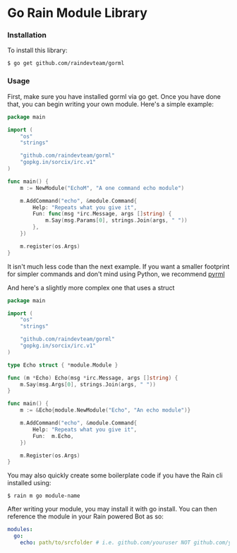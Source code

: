 # Go Rain Module Library

### Installation

To install this library:

    $ go get github.com/raindevteam/gorml

### Usage

First, make sure you have installed gorml via go get. Once you have done that, you can begin writing
your own module. Here's a simple example:

```go
package main

import (
    "os"
    "strings"

    "github.com/raindevteam/gorml"
    "gopkg.in/sorcix/irc.v1"
)

func main() {
    m := NewModule("EchoM", "A one command echo module")

    m.AddCommand("echo", &module.Command{
		Help: "Repeats what you give it",
		Fun: func(msg *irc.Message, args []string) {
            m.Say(msg.Params[0], strings.Join(args, " "))
        },
	})

    m.register(os.Args)
}
```

It isn't much less code than the next example. If you want a smaller footprint for simpler commands 
and don't mind using Python, we recommend [pyrml](https://github.com/raindevteam/pyrml)

And here's a slightly more complex one that uses a struct

```go
package main

import (
	"os"
    "strings"

	"github.com/raindevteam/gorml"
	"gopkg.in/sorcix/irc.v1"
)

type Echo struct { *module.Module }

func (m *Echo) Echo(msg *irc.Message, args []string) {
	m.Say(msg.Args[0], strings.Join(args, " "))
}

func main() {
	m := &Echo{module.NewModule("Echo", "An echo module")}

	m.AddCommand("echo", &module.Command{
		Help: "Repeats what you give it",
		Fun:  m.Echo,
	})

	m.Register(os.Args)
}
```

You may also quickly create some boilerplate code if you have the Rain cli installed using:

    $ rain m go module-name

After writing your module, you may install it with go install. You can then reference the module in
your Rain powered Bot as so:

```yaml
modules:
  go:
    echo: path/to/srcfolder # i.e. github.com/youruser NOT github.com/youruser/yourmodule
```